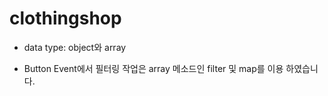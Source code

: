 # clothingshop

- data type: object와 array

- Button Event에서 필터링 작업은 array 메소드인 filter 및 map를 이용 하였습니다.

